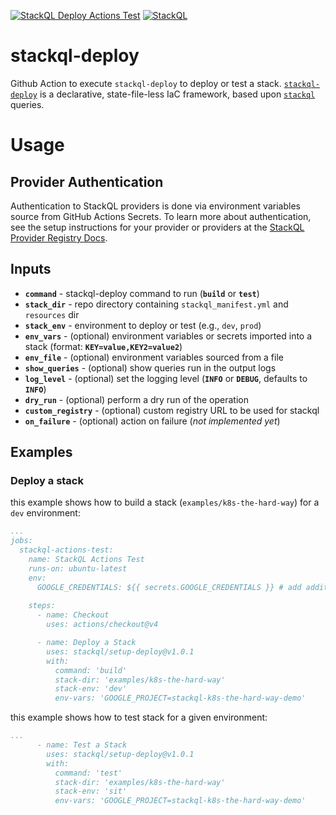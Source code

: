 [![StackQL Deploy Actions Test](https://github.com/stackql/stackql-deploy-action/actions/workflows/stackql-deploy-actions-test.yml/badge.svg)](https://github.com/stackql/stackql-deploy-action/actions/workflows/stackql-deploy-actions-test.yml)
[![StackQL](https://stackql.io/img/stackql-logo-bold.png)](https://github.com/stackql/stackql)

# stackql-deploy
Github Action to execute `stackql-deploy` to deploy or test a stack.  [`stackql-deploy`](https://github.com/stackql/stackql-deploy) is a declarative, state-file-less IaC framework, based upon [`stackql`](https://github.com/stackql/stackql) queries.

# Usage

## Provider Authentication
Authentication to StackQL providers is done via environment variables source from GitHub Actions Secrets.  To learn more about authentication, see the setup instructions for your provider or providers at the [StackQL Provider Registry Docs](https://stackql.io/registry).  

## Inputs
- **`command`** - stackql-deploy command to run (__`build`__ or __`test`__)
- **`stack_dir`** - repo directory containing `stackql_manifest.yml` and `resources` dir
- **`stack_env`** - environment to deploy or test (e.g., `dev`, `prod`)
- **`env_vars`** - (optional) environment variables or secrets imported into a stack (format: __`KEY=value,KEY2=value2`__)
- **`env_file`** - (optional) environment variables sourced from a file 
- **`show_queries`** - (optional) show queries run in the output logs
- **`log_level`** - (optional) set the logging level (__`INFO`__ or __`DEBUG`__, defaults to __`INFO`__)
- **`dry_run`** - (optional) perform a dry run of the operation
- **`custom_registry`** - (optional) custom registry URL to be used for stackql
- **`on_failure`** - (optional) action on failure (*not implemented yet*)

## Examples

### Deploy a stack

this example shows how to build a stack (`examples/k8s-the-hard-way`) for a `dev` environment:

```yaml
...
jobs:
  stackql-actions-test:
    name: StackQL Actions Test
    runs-on: ubuntu-latest
    env:
      GOOGLE_CREDENTIALS: ${{ secrets.GOOGLE_CREDENTIALS }} # add additional cloud provider creds here as needed
    
    steps:
      - name: Checkout
        uses: actions/checkout@v4

      - name: Deploy a Stack
        uses: stackql/setup-deploy@v1.0.1
        with:
          command: 'build'
          stack-dir: 'examples/k8s-the-hard-way'
          stack-env: 'dev'
          env-vars: 'GOOGLE_PROJECT=stackql-k8s-the-hard-way-demo'
```

this example shows how to test stack for a given environment:

```yaml
...
      - name: Test a Stack
        uses: stackql/setup-deploy@v1.0.1
        with:
          command: 'test'
          stack-dir: 'examples/k8s-the-hard-way'
          stack-env: 'sit'
          env-vars: 'GOOGLE_PROJECT=stackql-k8s-the-hard-way-demo'
```
